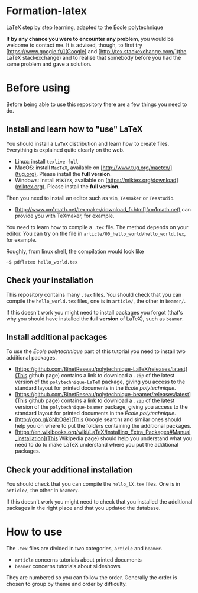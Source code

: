 # Formation-latex
LaTeX step by step learning, adapted to the École polytechnique

**If by any chance you were to encounter any problem**, you would be welcome to contact me. It is advised, though, to first try [https://www.google.fr/](Google) and [http://tex.stackexchange.com/](the LaTeX stackexchange) and to realise that somebody before you had the same problem and gave a solution.

# Before using

Before being able to use this repository there are a few things you need to do.

## Install and learn how to "use" LaTeX

You should install a `LaTeX` distribution and learn how to create files. Everything is explained quite clearly on the web.

* Linux: install `texlive-full`
* MacOS: install `MacTeX`, available on [http://www.tug.org/mactex/](tug.org). Please install the **full version**.
* Windows: install `MiKTeX`, available on [https://miktex.org/download](miktex.org). Please install the **full version**.

Then you need to install an editor such as `vim`, `TeXmaker` or `TeXstudio`.

* [http://www.xm1math.net/texmaker/download_fr.html](xm1math.net) can provide you with TeXmaker, for example.

You need to learn how to compile a `.tex` file. The method depends on your editor. You can try on the file in `article/00_hello_world/hello_world.tex`, for example.

Roughly, from linux shell, the compilation would look like

```
~$ pdflatex hello_world.tex
```

## Check your installation

This repository contains many `.tex` files. You should check that you can compile the `hello_world.tex` files, one is in `article/`, the other in `beamer/`.

If this doesn't work you might need to install packages you forgot (that's why you should have installed the **full version** of LaTeX), such as `beamer`.

## Install additional packages

To use the *École polytechnique* part of this tutorial you need to install two additional packages.

* [https://github.com/BinetReseau/polytechnique-LaTeX/releases/latest](This github page) contains a link to download a `.zip` of the latest version of the `polytechnique-LaTeX` package, giving you access to the standard layout for printed documents in the *École polytechnique*.
* [https://github.com/BinetReseau/polytechnique-beamer/releases/latest](This github page) contains a link to download a `.zip` of the latest version of the `polytechnique-beamer` package, giving you access to the standard layout for printed documents in the *École polytechnique*.
* [http://goo.gl/8NbO8e](This Google search) and similar ones should help you on where to put the folders containing the additional packages.
* [https://en.wikibooks.org/wiki/LaTeX/Installing_Extra_Packages#Manual_installation](This Wikipedia page) should help you understand what you need to do to make LaTeX understand where you put the additional packages.

## Check your additional installation

You should check that you can compile the `hello_lX.tex` files. One is in `article/`, the other in `beamer/`.

If this doesn't work you might need to check that you installed the additional packages in the right place and that you updated the database.

# How to use

The `.tex` files are divided in two categories, `article` and `beamer`.

* `article` concerns tutorials about printed documents
* `beamer` concerns tutorials about slideshows

They are numbered so you can follow the order. Generally the order is chosen to group by theme and order by difficulty.
